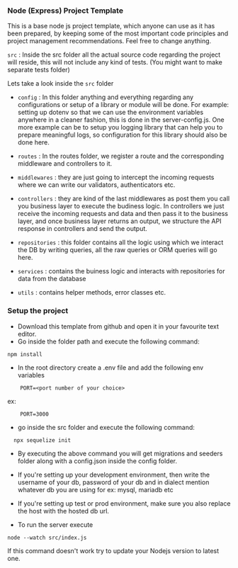### Node (Express) Project Template

This is a base node js project template, which anyone can use as it has been prepared, by keeping some of the most important code principles and project management recommendations. Feel free to change anything.

`src` : Inside the src folder all the actual source code regarding the project will reside, this will not include any kind of tests. (You might want to make separate tests folder)

Lets take a look inside the `src` folder

- `config` : In this folder anything and everything regarding any configurations or setup of a library or module will be done. For example: setting up dotenv so that we can use the environment variables anywhere in a cleaner fashion, this is done in the server-config.js. One more example can be to setup you logging library that can help you to prepare meaningful logs, so configuration for this library should also be done here.

- `routes` : In the routes folder, we register a route and the corresponding middleware and controllers to it.

- `middlewares` : they are just going to intercept the incoming requests where we can write our validators, authenticators etc.

- `controllers` : they are kind of the last middlewares as post them you call you business layer to execute the budiness logic. In controllers we just receive the incoming requests and data and then pass it to the business layer, and once business layer returns an output, we structure the API response in controllers and send the output.

- `repositories` : this folder contains all the logic using which we interact the DB by writing queries, all the raw queries or ORM queries will go here.

- `services` : contains the buiness logic and interacts with repositories for data from the database

- `utils` : contains helper methods, error classes etc.

### Setup the project

- Download this template from github and open it in your favourite text editor.
- Go inside the folder path and execute the following command:
```
npm install
```
- In the root directory create a .env file and add the following env variables
```
    PORT=<port number of your choice>
```
ex:
```
    PORT=3000
```
- go inside the src folder and execute the following command:
```
  npx sequelize init
```
- By executing the above command you will get migrations and seeders folder along with a config.json inside the config folder.

- If you're setting up your development environment, then write the username of your db, password of your db and in dialect mention whatever db you are using for ex: mysql, mariadb etc

- If you're setting up test or prod environment, make sure you also replace the host with the hosted db url.

- To run the server execute
```
node --watch src/index.js
```

If this command doesn't work try to update your Nodejs version to latest one.
